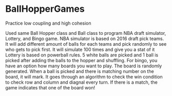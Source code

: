 # BallHopperGames
Practice low coupling and high cohesion

Used same Ball Hopper class and Ball class to program NBA draft simulator, Lottery, and Bingo game.
NBA simulator is based on 2016 draft pick teams. It will add different amount of balls for each teams and pick randomly to see who gets to pick first.
It will simulate 100 times and give you a stat of it
Lottery is based on powerball rules. 5 white balls are picked and 1 ball is picked after adding the balls to the hopper and shuffling.
For bingo, you have an option how many boards you want to play. The board is randomly generated. When a ball is picked and there is matching number on the board, it will mark.
It goes through an algorithm to check the win condition to check row and column and diagnal every turn. If there is a match, the game indicates that one of the board won!
